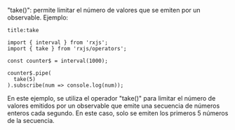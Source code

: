 "take()": permite limitar el número de valores que se emiten por un observable. Ejemplo:

```ad-example
title:take
```
```
import { interval } from 'rxjs';
import { take } from 'rxjs/operators';

const counter$ = interval(1000);

counter$.pipe(
  take(5)
).subscribe(num => console.log(num));
```

En este ejemplo, se utiliza el operador "take()" para limitar el número de valores emitidos por un observable que emite una secuencia de números enteros cada segundo. En este caso, solo se emiten los primeros 5 números de la secuencia.